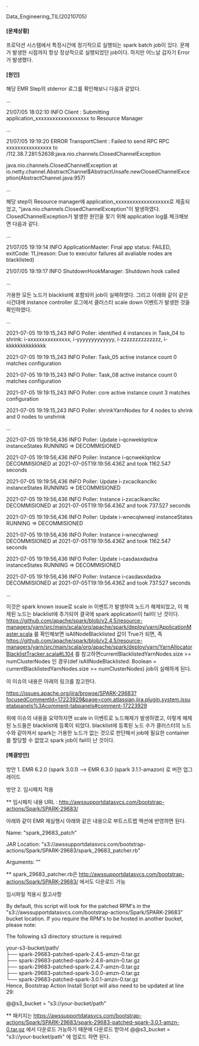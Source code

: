 .

Data_Engineering_TIL(20210705)

#### [문제상황]

프로덕션 시스템에서 특정시간에 정기적으로 실행되는 spark batch job이 있다. 문제가 발생한 시점까지 항상 정상적으로 실행되었던 job이다. 하지만 어느날 갑자기 Error가 발생했다.

#### [원인]

해당 EMR Step의 stderror 로그를 확인해보니 다음과 같았다.

...

21/07/05 18:02:10 INFO Client : Submitting application_xxxxxxxxxxxxxxxxxxx to Resource Manager

...

21/07/05 19:19:20 ERROR TransportClient : Failed to send RPC RPC xxxxxxxxxxxxxxxx to /112.38.7.281:52638:java.nio.channels.ClosedChannelException

java.nio.channels.ClosedChannelException at io.netty.channel.AbstractChannel$AbstractUnsafe.newClosedChannelException(AbstractChannel.java:957)

...

해당 step이 Resource manager에 application_xxxxxxxxxxxxxxxxxxx로 제출되었고, "java.nio.channels.ClosedChannelException"이 발생하였다. ClosedChannelException가 발생한 원인을 찾기 위해 application log를 체크해보면 다음과 같다.

...

21/07/05 19:19:14 INFO ApplicationMaster: Final app status: FAILED, exitCode: 11,(reason: Due to executor failures all avaliable nodes are blacklisted)

21/07/05 19:19:17 INFO ShutdownHookManager: Shutdown hook called

...

가용한 모든 노드가 blacklist에 포함되어 job이 실패하였다. 그리고 아래와 같이 같은 시간대에 instance controller 로그에서 클러스터 scale down 이벤트가 발생한 것을 확인하였다. 


...

2021-07-05 19:19:15,243 INFO Poller: identified 4 instances in Task_04 to shrink: i-xxxxxxxxxxxxxxx, i-yyyyyyyyyyyyy, i-zzzzzzzzzzzzzz, i-kkkkkkkkkkkkkk

2021-07-05 19:19:15,243 INFO Poller: Task_05 active instance count 0 matches configuration

2021-07-05 19:19:15,243 INFO Poller: Task_08 active instance count 0 matches configuration

2021-07-05 19:19:15,243 INFO Poller: core active instance count 3 matches configuration

2021-07-05 19:19:15,243 INFO Poller: shrinkYarnNodes for 4 nodes to shrink and 0 nodes to unshrink

...

2021-07-05 19:19:56,436 INFO Poller: Update i-qcnweklqnlcw instanceStates RUNNING => DECOMMISIONED

2021-07-05 19:19:56,436 INFO Poller: Instance i-qcnweklqnlcw DECOMMISIONED at 2021-07-05T19:19:56.436Z and took 1162.547 seconds

2021-07-05 19:19:56,436 INFO Poller: Update i-zxcaclkanclkc instanceStates RUNNING => DECOMMISIONED

2021-07-05 19:19:56,436 INFO Poller: Instance i-zxcaclkanclkc DECOMMISIONED at 2021-07-05T19:19:56.436Z and took 737.527 seconds

2021-07-05 19:19:56,436 INFO Poller: Update i-wnecqlwneql instanceStates RUNNING => DECOMMISIONED

2021-07-05 19:19:56,436 INFO Poller: Instance i-wnecqlwneql DECOMMISIONED at 2021-07-05T19:19:56.436Z and took 1162.547 seconds

2021-07-05 19:19:56,436 INFO Poller: Update i-casdasxdadxa instanceStates RUNNING => DECOMMISIONED

2021-07-05 19:19:56,436 INFO Poller: Instance i-casdasxdadxa DECOMMISIONED at 2021-07-05T19:19:56.436Z and took 737.527 seconds

...

이것은 spark known issue로 scale in 이벤트가 발생하여 노드가 해제되었고, 이 해제된 노드는 blacklist에 추가되어 결국에 spark application이 fail이 난 것이다. https://github.com/apache/spark/blob/v2.4.5/resource-managers/yarn/src/main/scala/org/apache/spark/deploy/yarn/ApplicationMaster.scala 를 확인해보면 isAllNodeBlacklisted 값이 True가 되면, 즉 https://github.com/apache/spark/blob/v2.4.5/resource-managers/yarn/src/main/scala/org/apache/spark/deploy/yarn/YarnAllocatorBlacklistTracker.scala#L104 를 참고하면currentBlacklistedYarnNodes.size >= numClusterNodes 인 경우(def isAllNodeBlacklisted: Boolean = currentBlacklistedYarnNodes.size >= numClusterNodes) job이 실패하게 된다. 

이 이슈의 내용은 아래의 링크를 참고한다.

https://issues.apache.org/jira/browse/SPARK-29683?focusedCommentId=17223929&page=com.atlassian.jira.plugin.system.issuetabpanels%3Acomment-tabpanels#comment-17223929

위에 이슈의 내용을 요약하자면 scale in 이벤트로 노드해제가 발생하였고, 이렇게 해제된 노드들은 blacklist에 등록이 되었다. blacklist에 등록된 노드 수가 클러스터의 노드수와 같아져서 spark는 가용한 노드가 없는 것으로 판단해서 job에 필요한 container를 할당할 수 없었고 spark job이 fail이 난 것이다.

#### [해결방안]

방안 1. EMR 6.2.0 (spark 3.0.1) --> EMR 6.3.0 (spark 3.1.1-amazon) 로 버전 업그레이드

방안 2. 임시패치 적용

** 임시패치 내용 URL : http://awssupportdatasvcs.com/bootstrap-actions/Spark/SPARK-29683/

아래와 같이 EMR 재실행시 아래와 같은 내용으로 부트스트랩 액션에 반영하면 된다. 

Name: "spark_29683_patch"  

JAR Location: "s3://awssupportdatasvcs.com/bootstrap-actions/Spark/SPARK-29683/spark_29683_patcher.rb"  

Arguments: ""

** spark_29683_patcher.rb은 http://awssupportdatasvcs.com/bootstrap-actions/Spark/SPARK-29683/ 에서도 다운로드 가능

임시파일 적용시 참고사항

By default, this script will look for the patched RPM's in the "s3://awssupportdatasvcs.com/bootstrap-actions/Spark/SPARK-29683" bucket location. If you require the RPM's to be hosted in another bucket, please note:

The following s3 directory structure is required:

your-s3-bucket/path/  
├── spark-29683-patched-spark-2.4.5-amzn-0.tar.gz  
├── spark-29683-patched-spark-2.4.6-amzn-0.tar.gz  
├── spark-29683-patched-spark-2.4.7-amzn-0.tar.gz  
├── spark-29683-patched-spark-3.0.0-amzn-0.tar.gz  
└── spark-29683-patched-spark-3.0.1-amzn-0.tar.gz  
Hence, Bootstrap Action Install Script will also need to be updated at line 29:

@@s3_bucket = "s3://your-bucket/path"

** 패키지는 https://awssupportdatasvcs.com/bootstrap-actions/Spark/SPARK-29683/spark-29683-patched-spark-3.0.1-amzn-0.tar.gz 에서 다운로드 가능하기 때문에 다운로드 받아서 @@s3_bucket = "s3://your-bucket/path" 에 업로드 하면 된다.
